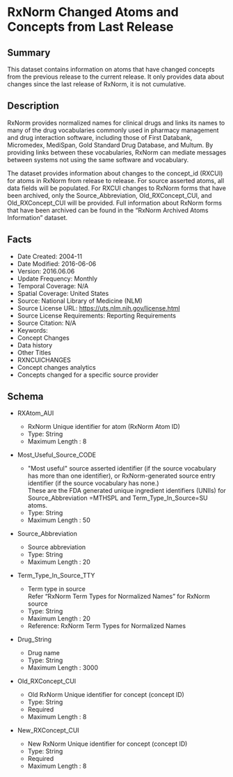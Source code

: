 # RxNorm Changed Atoms and Concepts from Last Release

## Summary
This dataset contains information on atoms that have changed concepts from the previous release to the current release. It only provides data about changes since the last release of RxNorm, it is not cumulative.

## Description
RxNorm provides normalized names for clinical drugs and links its names to many of the drug vocabularies commonly used in pharmacy management and drug interaction software, including those of First Databank, Micromedex, MediSpan, Gold Standard Drug Database, and Multum. By providing links between these vocabularies, RxNorm can mediate messages between systems not using the same software and vocabulary.

The dataset provides information about changes to the concept_id (RXCUI) for atoms in RxNorm from release to release. For source asserted atoms, all data fields will be populated. For RXCUI changes to RxNorm forms that have been archived, only the Source_Abbreviation, Old_RXConcept_CUI, and Old_RXConcept_CUI will be provided. Full information about RxNorm forms that have been archived can be found in the “RxNorm Archived Atoms Information” dataset.
## Facts
- Date Created: 2004-11
- Date Modified: 2016-06-06
- Version: 2016.06.06
- Update Frequency: Monthly
- Temporal Coverage: N/A
- Spatial Coverage: United States
- Source: National Library of Medicine (NLM)
- Source License URL: https://uts.nlm.nih.gov/license.html
- Source License Requirements: Reporting Requirements
- Source Citation: N/A
- Keywords: 
 - Concept Changes
 - Data history
- Other Titles
 - RXNCUICHANGES
 - Concept changes analytics
 - Concepts changed for a specific source provider

## Schema
- RXAtom_AUI
  - RxNorm Unique identifier for atom (RxNorm Atom ID)
  - Type: String
  - Maximum Length : 8
  
- Most_Useful_Source_CODE
  - "Most useful" source asserted identifier (if the source vocabulary has more than one identifier), or RxNorm-generated source entry identifier (if the source vocabulary has none.)  
These are the FDA generated unique ingredient identifiers (UNIIs) for Source_Abbreviation =MTHSPL and Term_Type_In_Source=SU atoms.
  - Type: String
  - Maximum Length : 50

- Source_Abbreviation
  - Source abbreviation
  - Type: String
  - Maximum Length : 20

- Term_Type_In_Source_TTY
  - Term type in source  
   Refer “RxNorm Term Types for Normalized Names” for RxNorm source
  - Type: String
  - Maximum Length : 20
  - Reference: RxNorm Term Types for Normalized Names
  
- Drug_String
  - Drug name
  - Type: String
  - Maximum Length : 3000
  
- Old_RXConcept_CUI
  - Old RxNorm Unique identifier for concept (concept ID)
  - Type: String
  - Required
  - Maximum Length : 8
  
- New_RXConcept_CUI
  - New RxNorm Unique identifier for concept (concept ID)
  - Type: String
  - Required
  - Maximum Length : 8
